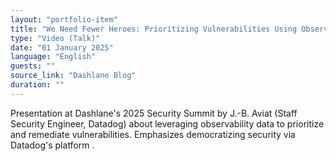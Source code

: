 ```yaml
---
layout: "portfolio-item"
title: "We Need Fewer Heroes: Prioritizing Vulnerabilities Using Observability Data"
type: "Video (Talk)"
date: "01 January 2025"
language: "English"
guests: ""
source_link: "Dashlane Blog"
duration: ""
---
```


Presentation at Dashlane's 2025 Security Summit by J.-B. Aviat (Staff Security Engineer, Datadog) about leveraging observability data to prioritize and remediate vulnerabilities. Emphasizes democratizing security via Datadog's platform .
